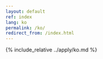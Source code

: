 ```yaml
---
layout: default
ref: index
lang: ko
permalink: /ko/
redirect_from: /index.html
---
```


{% include_relative ../apply/ko.md %}
